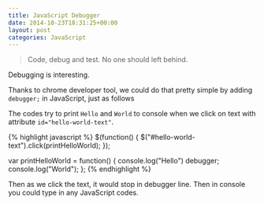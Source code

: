 ```yaml
---
title: JavaScript Debugger
date: 2014-10-23T18:31:25+00:00
layout: post
categories: JavaScript
---
```


> Code, debug and test. No one should left behind.

Debugging is interesting.

Thanks to chrome developer tool, we could do that pretty simple by adding `debugger;` in JavaScript, just as follows

The codes try to print `Hello` and `World` to console when we click on text with attribute `id="hello-world-text"`.

{% highlight javascript %}
$(function() {
  $("#hello-world-text").click(printHelloWorld);
});

var printHelloWorld = function() {
  console.log("Hello")
  debugger;
  console.log("World");
};
{% endhighlight %}

Then as we click the text, it would stop in debugger line. Then in console you could type in any JavaScript codes.
